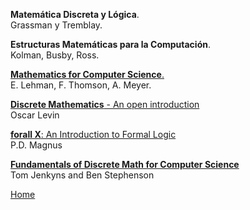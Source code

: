 **Matemática Discreta y Lógica**.  
Grassman y Tremblay.

**Estructuras Matemáticas para la Computación**.  
Kolman, Busby, Ross.

[**Mathematics for Computer Science**.](https://ocw.mit.edu/courses/electrical-engineering-and-computer-science/6-042j-mathematics-for-computer-science-fall-2010/readings/MIT6_042JF10_notes.pdf)  
E. Lehman, F. Thomson, A. Meyer.  

[**Discrete Mathematics** - An open introduction](http://discrete.openmathbooks.org/home.php)  
Oscar Levin  

[**forall X**: An Introduction to Formal Logic](https://www.fecundity.com/logic/)  
P.D. Magnus  

[**Fundamentals of Discrete Math for Computer Science**](https://www.springer.com/gp/book/9783319701509)  
Tom Jenkyns and Ben Stephenson



[Home](index.html)
